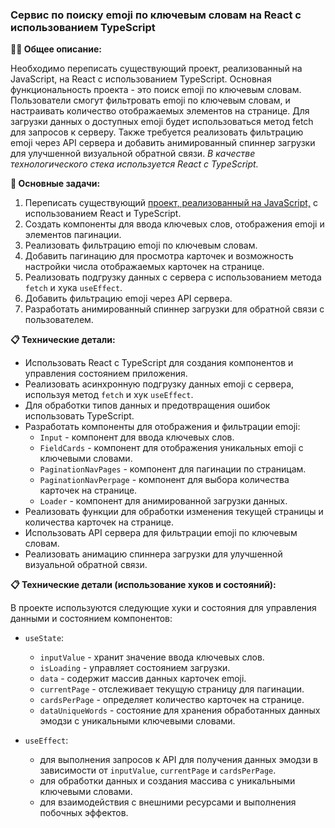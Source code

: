 ### Сервис по поиску emoji по ключевым словам на React с использованием TypeScript

**👩‍💻 Общее описание:**

Необходимо переписать существующий проект, реализованный на JavaScript, на React с использованием TypeScript. Основная функциональность проекта - это поиск emoji по ключевым словам. Пользователи смогут фильтровать emoji по ключевым словам,  и настраивать количество отображаемых элементов на странице. Для загрузки данных о доступных emoji будет использоваться метод fetch для запросов к серверу. Также требуется реализовать фильтрацию emoji через API сервера и добавить анимированный спиннер загрузки для улучшенной визуальной обратной связи.
<i>В качестве технологического стека используется React с TypeScript.</i>

**📌 Основные задачи:**

1. Переписать существующий <a href="https://github.com/wcodersv/EmojiFinder.git">проект, реализованный на JavaScript,</a> с использованием React и TypeScript.
2. Создать компоненты для ввода ключевых слов, отображения emoji и элементов пагинации.
3. Реализовать фильтрацию emoji по ключевым словам.
4. Добавить пагинацию для просмотра карточек и возможность настройки числа отображаемых карточек на странице.
5. Реализовать подгрузку данных с сервера с использованием метода `fetch` и хука `useEffect`.
6. Добавить фильтрацию emoji через API сервера.
7. Разработать анимированный спиннер загрузки для обратной связи с пользователем.

**📋 Технические детали:**

- Использовать React с TypeScript для создания компонентов и управления состоянием приложения.
- Реализовать асинхронную подгрузку данных emoji с сервера, используя метод `fetch` и хук `useEffect`.
- Для обработки типов данных и предотвращения ошибок использовать TypeScript.
- Разработать компоненты для отображения и фильтрации emoji:
  - `Input` - компонент для ввода ключевых слов.
  - `FieldCards` - компонент для отображения уникальных emoji с ключевыми словами.
  - `PaginationNavPages` - компонент для пагинации по страницам.
  - `PaginationNavPerpage` - компонент для выбора количества карточек на странице.
  - `Loader` - компонент для анимированной загрузки данных.
- Реализовать функции для обработки изменения текущей страницы и количества карточек на странице.
- Использовать API сервера для фильтрации emoji по ключевым словам.
- Реализовать анимацию спиннера загрузки для улучшенной визуальной обратной связи.


**📋  Технические детали (использование хуков и состояний):**

В проекте используются следующие хуки и состояния для управления данными и состоянием компонентов:

- `useState`:
  - `inputValue` - хранит значение ввода ключевых слов.
  - `isLoading` - управляет состоянием загрузки.
  - `data` - содержит массив данных карточек emoji.
  - `currentPage` - отслеживает текущую страницу для пагинации.
  - `cardsPerPage` - определяет количество карточек на странице.
  - `dataUniqueWords` - состояние для хранения обработанных данных эмодзи с уникальными ключевыми словами.
  
  

- `useEffect`:
  - для выполнения запросов к API для получения данных эмодзи в зависимости от `inputValue`, `currentPage` и `cardsPerPage`.
  - для обработки данных и создания массива с уникальными ключевыми словами.
  - для взаимодействия с внешними ресурсами и выполнения побочных эффектов.
